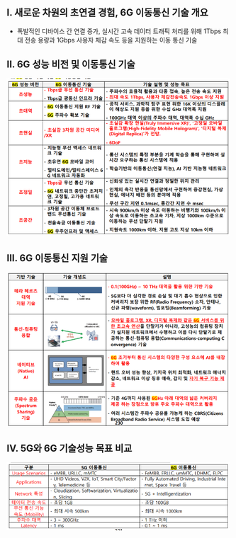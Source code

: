 ## I. 새로운 차원의 초연결 경험, 6G 이동통신 기술 개요
- 폭발적인 디바이스 간 연결 증가, 실시간 고속 데이터 트래픽 처리를 위해 1Tbps 최대 전송 용량과 1Gbps 사용자 체감 속도 등을 지원하는 이동 통신 기술

## II. 6G 성능 비전 및 이동통신 기술

![Alt text](./Images/DN006_3.png)


## III. 6G 이동통신 지원 기술

![Alt text](./Images/DN006_2.png)



## IV. 5G와 6G 기술성능 목표 비교
![Alt text](./Images/DN006_1.png)